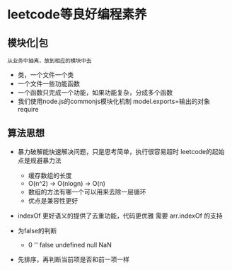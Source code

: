 # leetcode等良好编程素养

## 模块化|包
    从业务中抽离，放到相应的模块中去
- 类，一个文件一个类
- 一个文件一些功能函数
- 一个函数只完成一个功能，如果功能复杂，分成多个函数
- 我们使用node.js的commonjs模块化机制
    model.exports=输出的对象
    require

## 算法思想

- 暴力破解能快速解决问题，只是思考简单，执行很容易超时
    leetcode的起始点是规避暴力法
    - 缓存数组的长度
    - O(n^2) -> O(nlogn) -> O(n)
    - 数组的方法有哪一个可以用来去除一层循环
    - 优点是兼容性更好

- indexOf 更好语义的提供了去重功能，代码更优雅
    需要 arr.indexOf 的支持
- 为false的判断
    - 0 '' false undefined null NaN

- 先排序，再判断当前项是否和前一项一样

